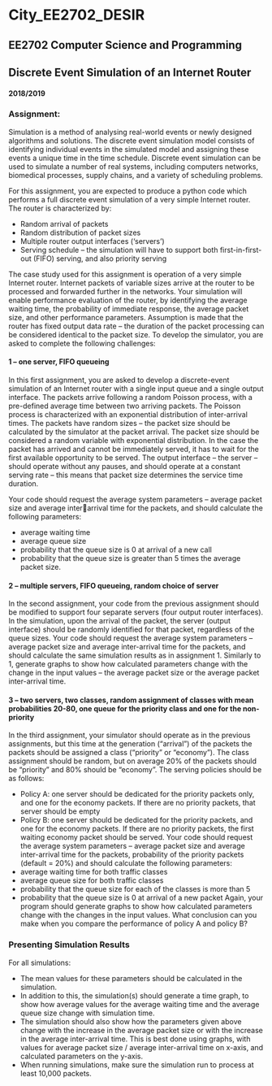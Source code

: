# City_EE2702_DESIR

## EE2702 Computer Science and Programming
## Discrete Event Simulation of an Internet Router
#### 2018/2019

### Assignment:
Simulation is a method of analysing real-world events or newly designed algorithms and solutions. The discrete event simulation model consists of identifying individual events in the simulated model and assigning these events a unique time in the time schedule. Discrete event simulation can be used to simulate a number of real systems, including computers networks, biomedical processes, supply chains, and a variety of scheduling problems.

For this assignment, you are expected to produce a python code which performs a full discrete event simulation of a very simple Internet router. The router is characterized by: 
- Random arrival of packets
- Random distribution of packet sizes
- Multiple router output interfaces (‘servers’)
- Serving schedule – the simulation will have to support both first-in-first-out (FIFO) serving, and also priority serving

The case study used for this assignment is operation of a very simple Internet router. Internet packets of variable sizes arrive at the router to be processed and forwarded further in the networks. Your simulation will enable performance evaluation of the router, by identifying the average waiting time, the probability of immediate response, the average packet size, and other performance parameters. Assumption is made that the router has fixed output data rate – the duration of the packet processing can be considered identical to the packet size. To develop the simulator, you are asked to complete the following challenges:

#### 1 – one server, FIFO queueing

In this first assignment, you are asked to develop a discrete-event simulation of an Internet router with a single input queue and a single output interface. The packets arrive following a random Poisson process, with a pre-defined average time between two arriving packets. The Poisson process is characterized with an exponential distribution of inter-arrival times. The packets have random sizes – the packet size should be calculated by the simulator at the packet arrival. The packet size should be considered a random variable with exponential distribution. In the case the packet has arrived and cannot be immediately served, it has to wait for the first available opportunity to be served. The output interface – the server – should operate without any pauses, and should operate at a constant serving rate – this means that packet size determines the service time duration.

Your code should request the average system parameters – average packet size and average interarrival time for the packets, and should calculate the following parameters: 
 - average waiting time
 - average queue size
 - probability that the queue size is 0 at arrival of a new call
 - probability that the queue size is greater than 5 times the average packet size.

#### 2 – multiple servers, FIFO queueing, random choice of server

In the second assignment, your code from the previous assignment should be modified to support four separate servers (four output router interfaces). In the simulation, upon the arrival of the packet, the server (output interface) should be randomly identified for that packet, regardless of the queue sizes. 
Your code should request the average system parameters – average packet size and average inter-arrival time for the packets, and should calculate the same simulation results as in assignment 1. 
Similarly to 1, generate graphs to show how calculated parameters change with the change in the input values – the average packet size or the average packet inter-arrival time.

#### 3 – two servers, two classes, random assignment of classes with mean probabilities 20-80, one queue for the priority class and one for the non-priority

In the third assignment, your simulator should operate as in the previous assignments, but this time at the generation (“arrival”) of the packets the packets should be assigned a class (“priority” or “economy”). The class assignment should be random, but on average 20% of the packets should be “priority” and 80% should be “economy”. The serving policies should be as follows: 
 - Policy A: one server should be dedicated for the priority packets only, and one for the economy packets. If there are no priority packets, that server should be empty
 - Policy B: one server should be dedicated for the priority packets, and one for the economy packets. If there are no priority packets, the first waiting economy packet should be served. 
Your code should request the average system parameters – average packet size and average inter-arrival time for the packets, probability of the priority packets (default = 20%) and should calculate the following parameters: 
 - average waiting time for both traffic classes
 - average queue size for both traffic classes
 - probability that the queue size for each of the classes is more than 5
 - probability that the queue size is 0 at arrival of a new packet
Again, your program should generate graphs to show how calculated parameters change with the changes in the input values. What conclusion can you make when you compare the performance of policy A and policy B?

### Presenting Simulation Results

For all simulations: 
 - The mean values for these parameters should be calculated in the simulation. 
 - In addition to this, the simulation(s) should generate a time graph, to show how average values for the average waiting time and the average queue size change with simulation time. 
 - The simulation should also show how the parameters given above change with the increase in the average packet size or with the increase in the average inter-arrival time. This is best done using graphs, with values for average packet size / average inter-arrival time on x-axis, and calculated parameters on the y-axis. 
 - When running simulations, make sure the simulation run to process at least 10,000 packets.
